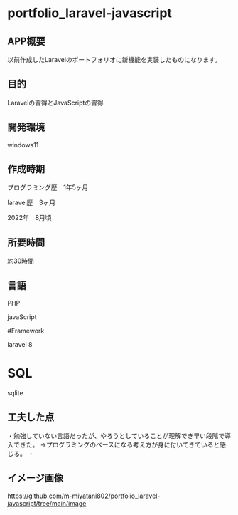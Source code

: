 # portfolio_laravel-javascript

## APP概要

以前作成したLaravelのポートフォリオに新機能を実装したものになります。



## 目的

Laravelの習得とJavaScriptの習得

## 開発環境

windows11

## 作成時期

プログラミング歴　1年5ヶ月

laravel歴　3ヶ月

2022年　8月頃

## 所要時間

約30時間

## 言語

PHP

javaScript

#Framework

laravel 8

# SQL

sqlite

## 工夫した点

・勉強していない言語だったが、やろうとしていることが理解でき早い段階で導入できた。
  →プログラミングのベースになる考え方が身に付いてきていると感じる。
・

## イメージ画像

https://github.com/m-miyatani802/portfolio_laravel-javascript/tree/main/image
